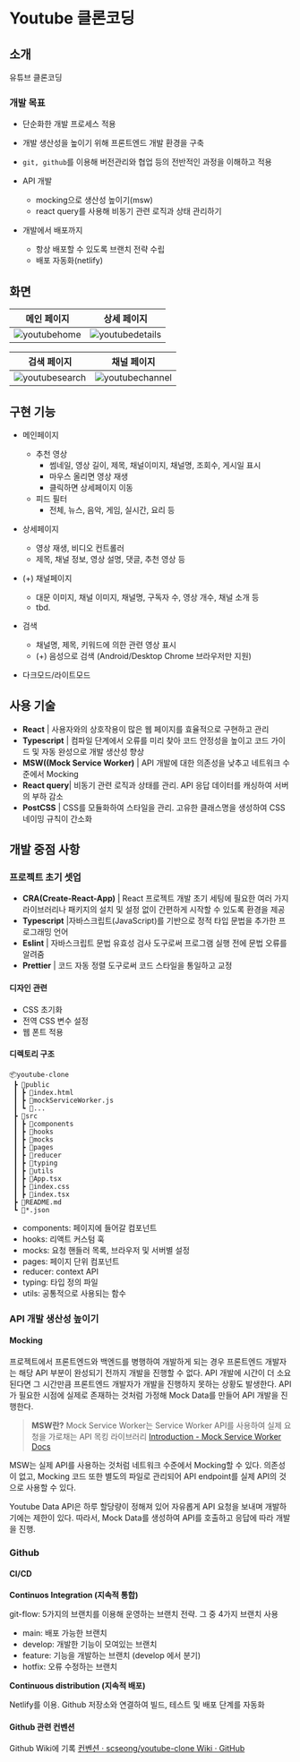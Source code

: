 # Youtube 클론코딩

## 소개

유튜브 클론코딩

### 개발 목표

- 단순화한 개발 프로세스 적용
- 개발 생산성을 높이기 위해 프론트엔드 개발 환경을 구축
- `git, github`를 이용해 버전관리와 협업 등의 전반적인 과정을 이해하고 적용
- API 개발

  - mocking으로 생산성 높이기(msw)
  - react query를 사용해 비동기 관련 로직과 상태 관리하기

- 개발에서 배포까지

  - 항상 배포할 수 있도록 브랜치 전략 수립
  - 배포 자동화(netlify)

## 화면

| 메인 페이지                                                                                                           | 상세 페이지                                                                                                              |
| --------------------------------------------------------------------------------------------------------------------- | ------------------------------------------------------------------------------------------------------------------------ |
| ![youtubehome](https://user-images.githubusercontent.com/82589401/232793731-6d48bd32-77df-4da8-8d09-1fb4464024e3.png) | ![youtubedetails](https://user-images.githubusercontent.com/82589401/232793963-f818b4d7-78bb-4e3c-9624-2ff206580a5d.png) |

| 검색 페이지                                                                                                             | 채널 페이지                                                                                                              |
| ----------------------------------------------------------------------------------------------------------------------- | ------------------------------------------------------------------------------------------------------------------------ |
| ![youtubesearch](https://user-images.githubusercontent.com/82589401/232793872-0c5e8bb8-91e8-4ef7-a748-103720fbb325.png) | ![youtubechannel](https://user-images.githubusercontent.com/82589401/232794931-e01ea9ed-6453-40d0-a2d5-d79cdde37f7e.png) |

## 구현 기능

- 메인페이지

  - 추천 영상
    - 썸네일, 영상 길이, 제목, 채널이미지, 채널명, 조회수, 게시일 표시
    - 마우스 올리면 영상 재생
    - 클릭하면 상세페이지 이동
  - 피드 필터
    - 전체, 뉴스, 음악, 게임, 실시간, 요리 등

- 상세페이지

  - 영상 재생, 비디오 컨트롤러
  - 제목, 채널 정보, 영상 설명, 댓글, 추천 영상 등

- (+) 채널페이지

  - 대문 이미지, 채널 이미지, 채널명, 구독자 수, 영상 개수, 채널 소개 등
  - tbd.

- 검색

  - 채널명, 제목, 키워드에 의한 관련 영상 표시
  - (+) 음성으로 검색 (Android/Desktop Chrome 브라우저만 지원)

- 다크모드/라이트모드

## 사용 기술

- **React** | 사용자와의 상호작용이 많은 웹 페이지를 효율적으로 구현하고 관리
- **Typescript** | 컴파일 단계에서 오류를 미리 찾아 코드 안정성을 높이고 코드 가이드 및 자동 완성으로 개발 생산성 향상
- **MSW((Mock Service Worker)** | API 개발에 대한 의존성을 낮추고 네트워크 수준에서 Mocking
- **React query**| 비동기 관련 로직과 상태를 관리. API 응답 데이터를 캐싱하여 서버의 부하 감소
- **PostCSS** | CSS를 모듈화하여 스타일을 관리. 고유한 클래스명을 생성하여 CSS 네이밍 규칙이 간소화

## 개발 중점 사항

### 프로젝트 초기 셋업

- **CRA(Create-React-App)** | React 프로젝트 개발 초기 세팅에 필요한 여러 가지 라이브러리나 패키지의 설치 및 설정 없이 간편하게 시작할 수 있도록 환경을 제공
- **Typescript** |자바스크립트(JavaScript)를 기반으로 정적 타입 문법을 추가한 프로그래밍 언어
- **Eslint** | 자바스크립트 문법 유효성 검사 도구로써 프로그램 실행 전에 문법 오류를 알려줌
- **Prettier** | 코드 자동 정렬 도구로써 코드 스타일을 통일하고 교정

#### 디자인 관련

- CSS 초기화
- 전역 CSS 변수 설정
- 웹 폰트 적용

#### 디렉토리 구조

```
📦youtube-clone
 ┣ 📂public
 ┃ ┣ 📜index.html
 ┃ ┣ 📜mockServiceWorker.js
 ┃ ┗ 📜...
 ┣ 📂src
 ┃ ┣ 📂components
 ┃ ┣ 📂hooks
 ┃ ┣ 📂mocks
 ┃ ┣ 📂pages
 ┃ ┣ 📂reducer
 ┃ ┣ 📂typing
 ┃ ┣ 📂utils
 ┃ ┣ 📜App.tsx
 ┃ ┣ 📜index.css
 ┃ ┣ 📜index.tsx
 ┣ 📜README.md
 ┗ 📜*.json
```

- components: 페이지에 들어갈 컴포넌트
- hooks: 리액트 커스텀 훅
- mocks: 요청 핸들러 목록, 브라우저 및 서버별 설정
- pages: 페이지 단위 컴포넌트
- reducer: context API
- typing: 타입 정의 파일
- utils: 공통적으로 사용되는 함수

### API 개발 생산성 높이기

#### Mocking

프로젝트에서 프론트엔드와 백엔드를 병행하여 개발하게 되는 경우 프론트엔드 개발자는 해당 API 부분이 완성되기 전까지 개발을 진행할 수 없다. API 개발에 시간이 더 소요된다면 그 시간만큼 프론트엔드 개발자가 개발을 진행하지 못하는 상황도 발생한다. API가 필요한 시점에 실제로 존재하는 것처럼 가정해 Mock Data를 만들어 API 개발을 진행한다.

> **MSW란?** Mock Service Worker는 Service Worker API를 사용하여 실제 요청을 가로채는 API 목킹 라이브러리 [Introduction - Mock Service Worker Docs](https://mswjs.io/docs)

MSW는 실제 API를 사용하는 것처럼 네트워크 수준에서 Mocking할 수 있다. 의존성이 없고, Mocking 코드 또한 별도의 파일로 관리되어 API endpoint를 실제 API의 것으로 사용할 수 있다.

Youtube Data API은 하루 할당량이 정해져 있어 자유롭게 API 요청을 보내며 개발하기에는 제한이 있다. 따라서, Mock Data를 생성하여 API를 호출하고 응답에 따라 개발을 진행.

### Github

#### CI/CD

**Continuos Integration (지속적 통합)**

git-flow: 5가지의 브랜치를 이용해 운영하는 브랜치 전략. 그 중 4가지 브랜치 사용

- main: 배포 가능한 브랜치
- develop: 개발한 기능이 모여있는 브랜치
- feature: 기능을 개발하는 브랜치 (develop 에서 분기)
- hotfix: 오류 수정하는 브랜치

**Continuous distribution (지속적 배포)**

Netlify를 이용. Github 저장소와 연결하여 빌드, 테스트 및 배포 단계를 자동화

#### Github 관련 컨벤션

Github Wiki에 기록 [컨벤션 · scseong/youtube-clone Wiki · GitHub](https://github.com/scseong/youtube-clone/wiki/%EC%BB%A8%EB%B2%A4%EC%85%98)
